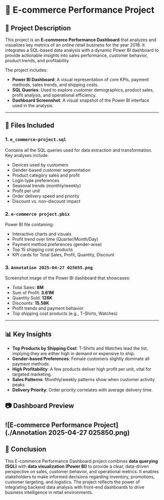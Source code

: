 
# 🛒 E-commerce Performance Project

## 📄 Project Description

This project is an **E-commerce Performance Dashboard** that analyzes and visualizes key metrics of an online retail business for the year 2018. It integrates a SQL-based data analysis with a dynamic Power BI dashboard to provide actionable insights into sales performance, customer behavior, product trends, and profitability.

The project includes:
- **Power BI Dashboard**: A visual representation of core KPIs, payment methods, sales trends, and shipping costs.
- **SQL Queries**: Used to explore customer demographics, product sales, profit analysis, and operational efficiency.
- **Dashboard Screenshot**: A visual snapshot of the Power BI interface used in the analysis.

---

## 📁 Files Included

### 1. `e_commerce-project.sql`
Contains all the SQL queries used for data extraction and transformation. Key analyses include:
- Devices used by customers
- Gender-based customer segmentation
- Product category sales and profit
- Login type preferences
- Seasonal trends (monthly/weekly)
- Profit per unit
- Order delivery speed and priority
- Discount vs. non-discount impact

### 2. `e-commerce project.pbix`
Power BI file containing:
- Interactive charts and visuals
- Profit trend over time (Quarter/Month/Day)
- Payment method preferences (gender-wise)
- Top 15 shipping cost products
- KPI cards for Total Sales, Profit, Quantity, Discount

### 3. `Annotation 2025-04-27 025655.png`
Screenshot image of the Power BI dashboard that showcases:
- Total Sales: **8M**
- Sum of Profit: **3.61M**
- Quantity Sold: **128K**
- Discounts: **15.58K**
- Profit trends and payment behavior
- Top shipping cost products (e.g., T-Shirts, Watches)

---

## 📊 Key Insights

- **Top Products by Shipping Cost**: T-Shirts and Watches lead the list, implying they are either high in demand or expensive to ship.
- **Gender-based Preferences**: Female customers slightly dominate all payment methods.
- **High Profitability**: A few products deliver high profit per unit, vital for targeted marketing.
- **Sales Patterns**: Monthly/weekly patterns show when customer activity peaks.
- **Delivery Priority**: Order priority correlates with average delivery time.


## 📷 Dashboard Preview
![E-commerce Performance Project](./Annotation 2025-04-27 025850.png)
---

## 📌 Conclusion

This E-commerce Performance Dashboard project combines **data querying (SQL)** with **data visualization (Power BI)** to provide a clear, data-driven perspective on sales, customer behavior, and operational metrics. It enables stakeholders to make informed decisions regarding inventory, promotions, customer targeting, and logistics. The project reflects the power of integrating backend data analysis with front-end dashboards to drive business intelligence in retail environments.


